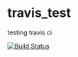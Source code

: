# travis_test
testing travis ci 

[![Build Status](https://travis-ci.org/lixingwang/travis_test.svg?branch=master)](https://travis-ci.org/lixingwang/travis_test)